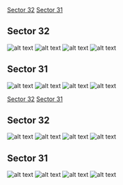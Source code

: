 [Sector 32](#sector32)
[Sector 31](#sector31)

<a name = "sector32"></a>
## Sector 32
![alt text](/tt/HATS-63_Sector_32/HATS-63_Sector_32_a_TimeSeries.png)
![alt text](/tt/HATS-63_Sector_32/HATS-63_Sector_32_b_FoldedLightCurve.png)
![alt text](/tt/HATS-63_Sector_32/HATS-63_Sector_32_b_IndividualTransitsWithFit.png)
![alt text](/tt/HATS-63_Sector_32/HATS-63_Sector_32_c_TimingResiduals.png)

<a name = "sector31"></a>
## Sector 31
![alt text](/tt/HATS-63_Sector_31/HATS-63_Sector_31_a_TimeSeries.png)
![alt text](/tt/HATS-63_Sector_31/HATS-63_Sector_31_b_FoldedLightCurve.png)
![alt text](/tt/HATS-63_Sector_31/HATS-63_Sector_31_b_IndividualTransitsWithFit.png)
![alt text](/tt/HATS-63_Sector_31/HATS-63_Sector_31_c_TimingResiduals.png)

[Sector 32](#sector32)
[Sector 31](#sector31)

<a name = "sector32"></a>
## Sector 32
![alt text](/tt/HATS-63_Sector_32/HATS-63_Sector_32_a_TimeSeries.png)
![alt text](/tt/HATS-63_Sector_32/HATS-63_Sector_32_b_FoldedLightCurve.png)
![alt text](/tt/HATS-63_Sector_32/HATS-63_Sector_32_b_IndividualTransitsWithFit.png)
![alt text](/tt/HATS-63_Sector_32/HATS-63_Sector_32_c_TimingResiduals.png)

<a name = "sector31"></a>
## Sector 31
![alt text](/tt/HATS-63_Sector_31/HATS-63_Sector_31_a_TimeSeries.png)
![alt text](/tt/HATS-63_Sector_31/HATS-63_Sector_31_b_FoldedLightCurve.png)
![alt text](/tt/HATS-63_Sector_31/HATS-63_Sector_31_b_IndividualTransitsWithFit.png)
![alt text](/tt/HATS-63_Sector_31/HATS-63_Sector_31_c_TimingResiduals.png)


